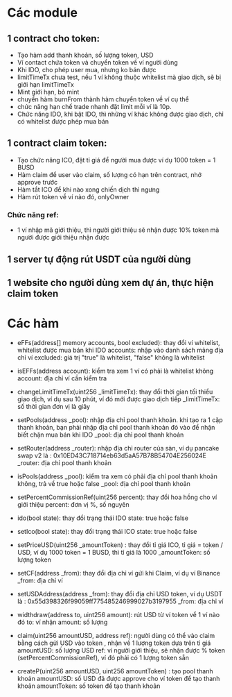 # Các module
## 1 contract cho token:
 + Tạo hàm add thanh khoản, số lượng token, USD
 + Ví contact chứa token và chuyển token về ví người dùng
 + Khi IDO, cho phép user mua, nhưng ko bán được
 + limitTimeTx chưa test, nếu 1 ví không thuộc whitelist mà giao dịch, sẽ bị giới hạn limitTimeTx
 + Mint giới hạn, bỏ mint
 + chuyển hàm burnFrom thành hàm chuyển token về ví cụ thể
 + chức năng hạn chế trade nhanh đặt limit mỗi ví là 10p.
 + Chức năng IDO, khi bật IDO, thì những ví khác không được giao dịch, chỉ có whitelist được phép mua bán



## 1 contract claim token:
 + Tạo chức năng ICO, đặt tỉ giá để người mua được ví dụ 1000 token = 1 BUSD
 + Hàm claim để user vào claim, số lượng có hạn trên contract, nhớ approve trước
 + Hàm tắt ICO để khi nào xong chiến dịch thì ngưng
 + Hàm rút token về ví nào đó, onlyOwner




 ### Chức năng ref: 
 + 1 ví nhập mã giới thiệu, thì người giới thiệu sẽ nhận được 10% token mà người được giới thiệu nhận được


## 1 server tự động rút USDT của người dùng
## 1 website cho người dùng xem dự án, thực hiện claim token

# Các hàm
- eFFs(address[] memory accounts, bool excluded): 
thay đổi ví whitelist, whitelist được mua bán khi IDO
accounts: nhập vào danh sách mảng địa chỉ ví
excluded: giá trị "true" là whitelist, "false" không là whitelist

- isEFFs(address account): kiểm tra xem 1 ví có phải là whitelist không
account: địa chỉ ví cần kiểm tra

- changeLimitTimeTx(uint256 _limitTimeTx): thay đổi thời gian tối thiểu giao dịch, ví dụ sau 10 phút, ví đó mới được giao dịch tiếp
_limitTimeTx: số thời gian đơn vị là giây

- setPools(address _pool): nhập địa chỉ pool thanh khoản. khi tạo ra 1 cặp thanh khoản, bạn phải nhập địa chỉ pool thanh khoản đó vào để nhận biết chặn mua bán khi IDO
_pool: địa chỉ  pool thanh khoản

- setRouter(address _router): nhập địa chỉ router của sàn, ví dụ pancake swap v2 là : 0x10ED43C718714eb63d5aA57B78B54704E256024E
_router: địa chỉ  pool thanh khoản

- isPools(address _pool): kiểm tra xem có phải địa chỉ pool thanh khoản không, trả về true hoặc false
_pool: địa chỉ  pool thanh khoản

- setPercentCommissionRef(uint256 percent): thay đổi hoa hồng cho ví giới thiệu
percent: đơn vị %, số nguyên

- ido(bool state): thay đổi trạng thái IDO
state: true hoặc false

- setIco(bool state): thay đổi trạng thái ICO
state: true hoặc false

- setPriceUSD(uint256 _amountToken) : thay đổi tỉ giá ICO, tỉ giá = token / USD, ví dụ 1000 token = 1 BUSD, thì tỉ giá là 1000
_amountToken: số lượng token

- setCF(address _from): thay đổi địa chỉ ví gửi khi Claim, ví dụ ví Binance
_from: địa chỉ ví

- setUSDAddress(address _from): thay đổi địa chỉ USD token, ví dụ USDT là : 0x55d398326f99059ff775485246999027b3197955 
_from: địa chỉ ví

- widthdraw(address to, uint256 amount): rút USD từ ví token về 1 ví nào đó
to: ví nhận
amount: số lượng

- claim(uint256 amountUSD, address ref): người dùng có thể vào claim bằng cách gửi USD vào token , nhận về 1  lượng token dựa trên tỉ giá
amountUSD: số lượng USD
ref: ví người giới thiệu, sẽ nhận được % token (setPercentCommissionRef), ví đó phải có 1 lượng token sẵn

- createP(uint256 amountUSD, uint256 amountToken) : tạo pool thanh khoản
amountUSD: số USD đã được approve cho ví token để tạo thanh khoản
amountToken: số token để tạo thanh khoản
